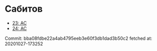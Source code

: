 # Сабитов
- [23: AC](23.md)
- [24: AC](24.md)

Commit: bba08fdbe22a4ab4795eeb3e60f3db1dad3b50c2
 fetched at: 20201027-173252
